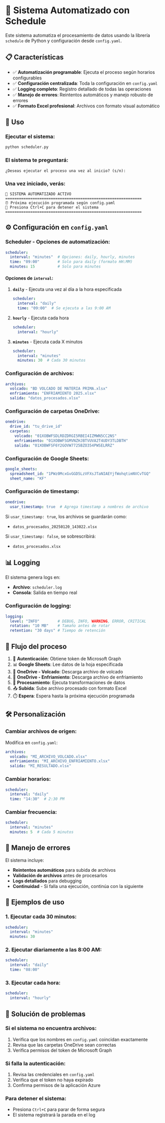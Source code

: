 # 🚀 Sistema Automatizado con Schedule

Este sistema automatiza el procesamiento de datos usando la librería `schedule` de Python y configuración desde `config.yaml`.

## 📋 Características

- ✅ **Automatización programable**: Ejecuta el proceso según horarios configurables
- ✅ **Configuración centralizada**: Toda la configuración en `config.yaml`
- ✅ **Logging completo**: Registro detallado de todas las operaciones
- ✅ **Manejo de errores**: Reintentos automáticos y manejo robusto de errores
- ✅ **Formato Excel profesional**: Archivos con formato visual automático

## 🚀 Uso

### Ejecutar el sistema:
```bash
python scheduler.py
```

### El sistema te preguntará:
```
¿Deseas ejecutar el proceso una vez al inicio? (s/n):
```

### Una vez iniciado, verás:
```
📅 SISTEMA AUTOMATIZADO ACTIVO
============================================================
⏰ Próxima ejecución programada según config.yaml
🛑 Presiona Ctrl+C para detener el sistema
============================================================
```

## ⚙️ Configuración en `config.yaml`

### Scheduler - Opciones de automatización:

```yaml
scheduler:
  interval: "minutes"  # Opciones: daily, hourly, minutes
  time: "09:00"        # Solo para daily (formato HH:MM)
  minutes: 15          # Solo para minutes
```

#### Opciones de `interval`:

1. **`daily`** - Ejecuta una vez al día a la hora especificada
   ```yaml
   scheduler:
     interval: "daily"
     time: "09:00"  # Se ejecuta a las 9:00 AM
   ```

2. **`hourly`** - Ejecuta cada hora
   ```yaml
   scheduler:
     interval: "hourly"
   ```

3. **`minutes`** - Ejecuta cada X minutos
   ```yaml
   scheduler:
     interval: "minutes"
     minutes: 30  # Cada 30 minutos
   ```

### Configuración de archivos:

```yaml
archivos:
  volcado: "BD VOLCADO DE MATERIA PRIMA.xlsx"
  enfriamiento: "ENFRIAMIENTO 2025.xlsx"
  salida: "datos_procesados.xlsx"
```

### Configuración de carpetas OneDrive:

```yaml
onedrive:
  drive_id: "tu_drive_id"
  carpetas:
    volcado: "01XOBWFSDLRDZDRGI5RBEI4IZMWN5CC2NS"
    enfriamiento: "01XOBWFSGMVNZHJBTVUVA2T4UDY3TLDBTH"
    salida: "01XOBWFSF6Y2GOVW7725BZO354PWSELRRZ"
```

### Configuración de Google Sheets:

```yaml
google_sheets:
  spreadsheet_id: "1PWz0McxGvGGD5LzVFXsJTaNIAEYjfWohqtimNVCvTGQ"
  sheet_name: "KF"
```

### Configuración de timestamp:

```yaml
onedrive:
  usar_timestamp: true  # Agrega timestamp a nombres de archivo
```

Si `usar_timestamp: true`, los archivos se guardarán como:
- `datos_procesados_20250120_143022.xlsx`

Si `usar_timestamp: false`, se sobrescribirá:
- `datos_procesados.xlsx`

## 📊 Logging

El sistema genera logs en:
- **Archivo**: `scheduler.log`
- **Consola**: Salida en tiempo real

### Configuración de logging:

```yaml
logging:
  level: "INFO"        # DEBUG, INFO, WARNING, ERROR, CRITICAL
  rotation: "10 MB"    # Tamaño antes de rotar
  retention: "30 days" # Tiempo de retención
```

## 🔄 Flujo del proceso

1. 🔑 **Autenticación**: Obtiene token de Microsoft Graph
2. 📊 **Google Sheets**: Lee datos de la hoja especificada
3. 📁 **OneDrive - Volcado**: Descarga archivo de volcado
4. 📁 **OneDrive - Enfriamiento**: Descarga archivo de enfriamiento
5. 🔄 **Procesamiento**: Ejecuta transformaciones de datos
6. 📤 **Subida**: Sube archivo procesado con formato Excel
7. ⏱️ **Espera**: Espera hasta la próxima ejecución programada

## 🛠️ Personalización

### Cambiar archivos de origen:
Modifica en `config.yaml`:
```yaml
archivos:
  volcado: "MI_ARCHIVO_VOLCADO.xlsx"
  enfriamiento: "MI_ARCHIVO_ENFRIAMIENTO.xlsx"
  salida: "MI_RESULTADO.xlsx"
```

### Cambiar horarios:
```yaml
scheduler:
  interval: "daily"
  time: "14:30"  # 2:30 PM
```

### Cambiar frecuencia:
```yaml
scheduler:
  interval: "minutes"
  minutes: 5  # Cada 5 minutos
```

## 🚨 Manejo de errores

El sistema incluye:
- **Reintentos automáticos** para subida de archivos
- **Validación de archivos** antes de procesarlos
- **Logs detallados** para debugging
- **Continuidad** - Si falla una ejecución, continúa con la siguiente

## 📝 Ejemplos de uso

### 1. Ejecutar cada 30 minutos:
```yaml
scheduler:
  interval: "minutes"
  minutes: 30
```

### 2. Ejecutar diariamente a las 8:00 AM:
```yaml
scheduler:
  interval: "daily"
  time: "08:00"
```

### 3. Ejecutar cada hora:
```yaml
scheduler:
  interval: "hourly"
```

## 🔧 Solución de problemas

### Si el sistema no encuentra archivos:
1. Verifica que los nombres en `config.yaml` coincidan exactamente
2. Revisa que las carpetas OneDrive sean correctas
3. Verifica permisos del token de Microsoft Graph

### Si falla la autenticación:
1. Revisa las credenciales en `config.yaml`
2. Verifica que el token no haya expirado
3. Confirma permisos de la aplicación Azure

### Para detener el sistema:
- Presiona `Ctrl+C` para parar de forma segura
- El sistema registrará la parada en el log 